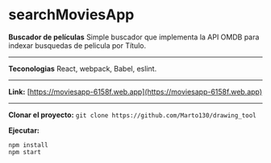 # searchMoviesApp

**Buscador de películas**
Simple buscador que implementa la API OMDB para indexar busquedas de pelicula por Título.
* * *
**Teconologias**
React, webpack, Babel, eslint.
* * *

**Link:** [https://moviesapp-6158f.web.app](https://moviesapp-6158f.web.app)  
* * *

**Clonar el proyecto:**
`git clone https://github.com/Marto130/drawing_tool`

**Ejecutar:**
```
npm install
npm start
```




